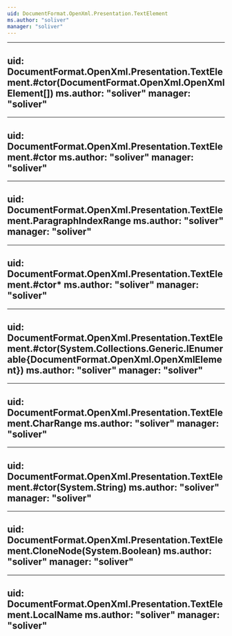 ```yaml
---
uid: DocumentFormat.OpenXml.Presentation.TextElement
ms.author: "soliver"
manager: "soliver"
---
```


---
uid: DocumentFormat.OpenXml.Presentation.TextElement.#ctor(DocumentFormat.OpenXml.OpenXmlElement[])
ms.author: "soliver"
manager: "soliver"
---

---
uid: DocumentFormat.OpenXml.Presentation.TextElement.#ctor
ms.author: "soliver"
manager: "soliver"
---

---
uid: DocumentFormat.OpenXml.Presentation.TextElement.ParagraphIndexRange
ms.author: "soliver"
manager: "soliver"
---

---
uid: DocumentFormat.OpenXml.Presentation.TextElement.#ctor*
ms.author: "soliver"
manager: "soliver"
---

---
uid: DocumentFormat.OpenXml.Presentation.TextElement.#ctor(System.Collections.Generic.IEnumerable{DocumentFormat.OpenXml.OpenXmlElement})
ms.author: "soliver"
manager: "soliver"
---

---
uid: DocumentFormat.OpenXml.Presentation.TextElement.CharRange
ms.author: "soliver"
manager: "soliver"
---

---
uid: DocumentFormat.OpenXml.Presentation.TextElement.#ctor(System.String)
ms.author: "soliver"
manager: "soliver"
---

---
uid: DocumentFormat.OpenXml.Presentation.TextElement.CloneNode(System.Boolean)
ms.author: "soliver"
manager: "soliver"
---

---
uid: DocumentFormat.OpenXml.Presentation.TextElement.LocalName
ms.author: "soliver"
manager: "soliver"
---
